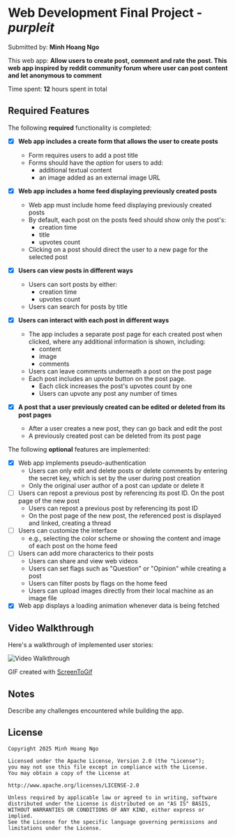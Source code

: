 # Web Development Final Project - *purpleit*

Submitted by: **Minh Hoang Ngo**

This web app: **Allow users to create post, comment and rate the post. This web app inspired by reddit community forum where user can post content and let anonymous to comment**

Time spent: **12** hours spent in total

## Required Features

The following **required** functionality is completed:

- [X] **Web app includes a create form that allows the user to create posts**

  - Form requires users to add a post title
  - Forms should have the *option* for users to add:
    - additional textual content
    - an image added as an external image URL
- [X] **Web app includes a home feed displaying previously created posts**

  - Web app must include home feed displaying previously created posts
  - By default, each post on the posts feed should show only the post's:
    - creation time
    - title
    - upvotes count
  - Clicking on a post should direct the user to a new page for the selected post
- [X] **Users can view posts in different ways**

  - Users can sort posts by either:
    - creation time
    - upvotes count
  - Users can search for posts by title
- [X] **Users can interact with each post in different ways**

  - The app includes a separate post page for each created post when clicked, where any additional information is shown, including:
    - content
    - image
    - comments
  - Users can leave comments underneath a post on the post page
  - Each post includes an upvote button on the post page.
    - Each click increases the post's upvotes count by one
    - Users can upvote any post any number of times
- [X] **A post that a user previously created can be edited or deleted from its post pages**

  - After a user creates a new post, they can go back and edit the post
  - A previously created post can be deleted from its post page

The following **optional** features are implemented:

- [X] Web app implements pseudo-authentication
  - Users can only edit and delete posts or delete comments by entering the secret key, which is set by the user during post creation
  - Only the original user author of a post can update or delete it
- [ ] Users can repost a previous post by referencing its post ID. On the post page of the new post
  - Users can repost a previous post by referencing its post ID
  - On the post page of the new post, the referenced post is displayed and linked, creating a thread
- [ ] Users can customize the interface
  - e.g., selecting the color scheme or showing the content and image of each post on the home feed
- [ ] Users can add more characterics to their posts
  - Users can share and view web videos
  - Users can set flags such as "Question" or "Opinion" while creating a post
  - Users can filter posts by flags on the home feed
  - Users can upload images directly from their local machine as an image file
- [X] Web app displays a loading animation whenever data is being fetched

## Video Walkthrough

Here's a walkthrough of implemented user stories:

<img src='./src/assets/preview.gif' title='Video Walkthrough' width='' alt='Video Walkthrough' />

GIF created with [ScreenToGif](https://www.screentogif.com/)

## Notes

Describe any challenges encountered while building the app.

## License

    Copyright 2025 Minh Hoang Ngo

    Licensed under the Apache License, Version 2.0 (the "License");
    you may not use this file except in compliance with the License.
    You may obtain a copy of the License at

    http://www.apache.org/licenses/LICENSE-2.0

    Unless required by applicable law or agreed to in writing, software
    distributed under the License is distributed on an "AS IS" BASIS,
    WITHOUT WARRANTIES OR CONDITIONS OF ANY KIND, either express or implied.
    See the License for the specific language governing permissions and
    limitations under the License.
